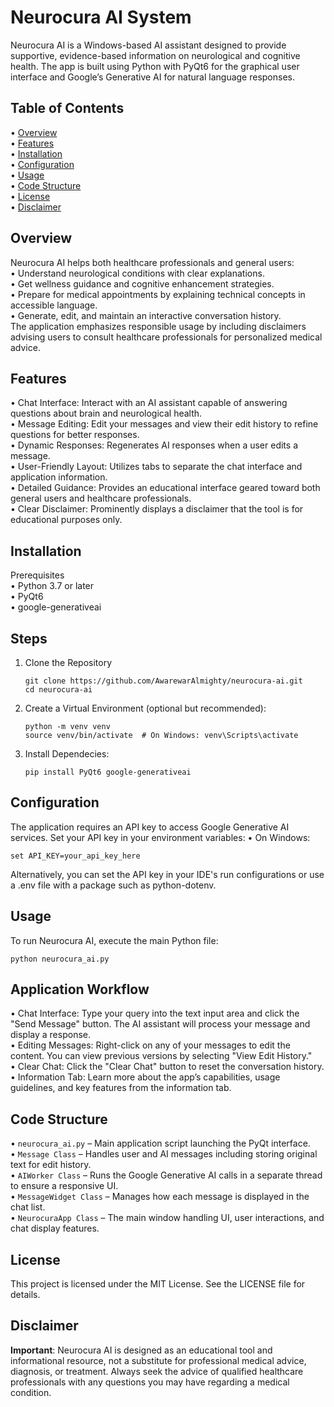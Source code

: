 # Neurocura AI System

Neurocura AI is a Windows-based AI assistant designed to provide supportive, evidence-based information on neurological and cognitive health. The app is built using Python with PyQt6 for the graphical user interface and Google’s Generative AI for natural language responses.

## Table of Contents
•	[Overview](#overview)<br/>
•	[Features](#features)<br/>
•	[Installation](#installation)<br/>
•	[Configuration](#configuration)<br/>
•	[Usage](#usage)<br/>
•	[Code Structure](#code_structure)<br/>
•	[License](#license)<br/>
•	[Disclaimer](#disclaimer)<br/>

## Overview
Neurocura AI helps both healthcare professionals and general users:<br/>
•	Understand neurological conditions with clear explanations.<br/>
•	Get wellness guidance and cognitive enhancement strategies.<br/>
•	Prepare for medical appointments by explaining technical concepts in accessible language.<br/>
•	Generate, edit, and maintain an interactive conversation history.<br/>
The application emphasizes responsible usage by including disclaimers advising users to consult healthcare professionals for personalized medical advice.<br/>

## Features
•	Chat Interface: Interact with an AI assistant capable of answering questions about brain and neurological health.<br/>
•	Message Editing: Edit your messages and view their edit history to refine questions for better responses.<br/>
•	Dynamic Responses: Regenerates AI responses when a user edits a message.<br/>
•	User-Friendly Layout: Utilizes tabs to separate the chat interface and application information.<br/>
•	Detailed Guidance: Provides an educational interface geared toward both general users and healthcare professionals.<br/>
•	Clear Disclaimer: Prominently displays a disclaimer that the tool is for educational purposes only.<br/>

## Installation
Prerequisites<br/>
•	Python 3.7 or later<br/>
•	PyQt6<br/>
•	google-generativeai<br/>

## Steps
1. Clone the Repository<br/>
   ```
   git clone https://github.com/AwarewarAlmighty/neurocura-ai.git
   cd neurocura-ai
   ```
2. Create a Virtual Environment (optional but recommended):<br/>
   ```
   python -m venv venv
   source venv/bin/activate  # On Windows: venv\Scripts\activate
   ```
3. Install Dependecies:<br/>
   ```
   pip install PyQt6 google-generativeai
   ```

## Configuration
The application requires an API key to access Google Generative AI services. Set your API key in your environment variables:
• On Windows:
  ```
  set API_KEY=your_api_key_here
  ```
Alternatively, you can set the API key in your IDE's run configurations or use a .env file with a package such as python-dotenv.

## Usage
To run Neurocura AI, execute the main Python file:
  ```
  python neurocura_ai.py
  ```
## Application Workflow
•	Chat Interface: Type your query into the text input area and click the "Send Message" button. The AI assistant will process your message and display a response.<br/>
•	Editing Messages: Right-click on any of your messages to edit the content. You can view previous versions by selecting "View Edit History."<br/>
•	Clear Chat: Click the "Clear Chat" button to reset the conversation history.<br/>
•	Information Tab: Learn more about the app’s capabilities, usage guidelines, and key features from the information tab.<br/>

## Code Structure
•	`neurocura_ai.py` – Main application script launching the PyQt interface.<br/>
•	`Message Class` – Handles user and AI messages including storing original text for edit history.<br/>
•	`AIWorker Class` – Runs the Google Generative AI calls in a separate thread to ensure a responsive UI.<br/>
•	`MessageWidget Class` – Manages how each message is displayed in the chat list.<br/>
•	`NeurocuraApp Class` – The main window handling UI, user interactions, and chat display features.<br/>

## License
This project is licensed under the MIT License. See the LICENSE file for details.

## Disclaimer
**Important**: Neurocura AI is designed as an educational tool and informational resource, not a substitute for professional medical advice, diagnosis, or treatment. Always seek the advice of qualified healthcare professionals with any questions you may have regarding a medical condition.

